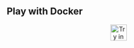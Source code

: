 
## Play with Docker

<div align="center" style="max-height: 40px;">
    <a href="https://labs.play-with-docker.com/?stack=https://raw.githubusercontent.com/VladimirN73/postgres_01/main/docker-stack/docker-stack.yml" target="_blank">
      <img src="https://raw.githubusercontent.com/play-with-docker/stacks/master/assets/images/button.png" alt="Try in PWD" height="37"/>
    </a>
</div>